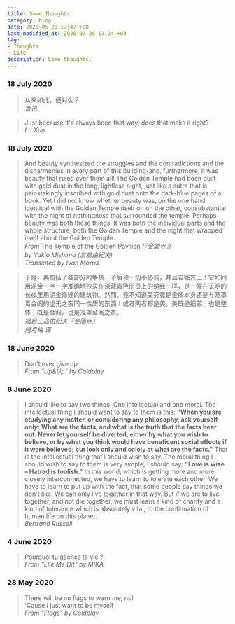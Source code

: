 ```yaml
---
title: Some Thoughts
category: blog
date: 2020-05-28 17:47 +08
last_modified_at: 2020-07-28 17:24 +08
tag:
- Thoughts
- Life
description: Some thoughts.
---
```


### 18 July 2020

> 从来如此，便对么？  
> *鲁迅*

> Just because it's always been that way, does that make it right?  
> *Lu Xun*

### 18 July 2020

> And beauty synthesized the struggles and the contradictions and the disharmonies in every part of this building-and, furthermore, it was beauty that ruled over them all! The Golden Temple had been built with gold dust in the long, lightless night, just like a sutra that is painstakingly inscribed with gold dust onto the dark-blue pages of a book. Yet I did not know whether beauty was, on the one hand, identical with the Golden Temple itself or, on the other, consubstantial with the night of nothingness that surrounded the temple. Perhaps beauty was both these things. It was both the individual parts and the whole structure, both the Golden Temple and the night that wrapped itself about the Golden Temple.  
> *From* The Temple of the Golden Pavilion *(『金閣寺』)  
> by Yukio Mishima (三島由紀夫)  
> Translated by Ivan Morris*

> 于是，美概括了各部分的争执、矛盾和一切不协调，并且君临其上！它如同用泥金一字一字准确地抄录在深藏青色册页上的纳经一样，是一幢在无明的长夜里用泥金修建的建筑物。然而，我不知道美究竟是金阁本身还是与笼罩着金阁的虚无之夜同一性质的东西！或者两者都是美。美既是细部，也是整体；既是金阁，也是笼罩金阁之夜。  
> *摘自三岛由纪夫『金阁寺』  
> 唐月梅 译*

### 18 June 2020

> Don't ever give up  
> *From "Up&Up" by Coldplay*

### 8 June 2020

> I should like to say two things. One intellectual and one moral. The intellectual thing I should want to say to them is this: **"When you are studying any matter, or considering any philosophy, ask yourself *only*: What are the facts, and what is the truth that the facts bear out. Never let yourself be diverted, either by what you wish to believe, or by what you think would have beneficent social effects if it were believed; but look only and solely at what are the facts."** That is the intellectual thing that I should wish to say. The moral thing I should wish to say to them is very simple; I should say: **"Love is wise – Hatred is foolish."** In this world, which is getting more and more closely interconnected, we have to learn to tolerate each other. We have to learn to put up with the fact, that some people say things we don't like. We can only live together in that way. But if we are to live together, and not die together, we must learn a kind of charity and a kind of tolerance which is absolutely vital, to the continuation of human life on this planet.  
> *Bertrand Russell*

### 4 June 2020

> Pourquoi tu gâches ta vie ?  
> *From "Elle Me Dit" by MIKA*

### 28 May 2020

> There will be no flags to warn me, no!  
> 'Cause I just want to be myself  
> *From "Flags" by Coldplay*
